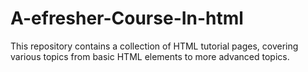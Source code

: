 # A-efresher-Course-In-html
This repository contains a collection of HTML tutorial pages, covering various topics from basic HTML elements to more advanced topics.
